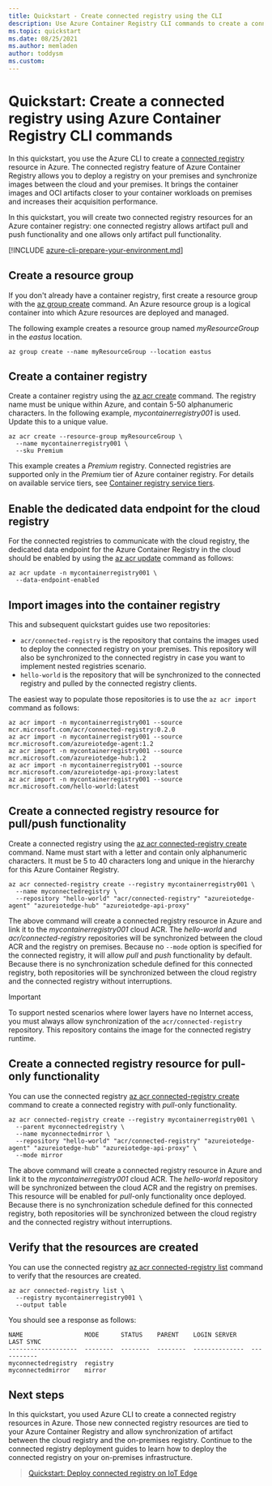 ```yaml
---
title: Quickstart - Create connected registry using the CLI
description: Use Azure Container Registry CLI commands to create a connected registry resource.
ms.topic: quickstart
ms.date: 08/25/2021
ms.author: memladen
author: toddysm
ms.custom:
---
```


# Quickstart: Create a connected registry using Azure Container Registry CLI commands

In this quickstart, you use the Azure CLI to create a [connected registry](intro-connected-registry.md) resource in Azure. The connected registry feature of Azure Container Registry allows you to deploy a registry on your premises and synchronize images between the cloud and your premises. It brings the container images and OCI artifacts closer to your container workloads on premises and increases their acquisition performance.

In this quickstart, you will create two connected registry resources for an Azure container registry: one connected registry allows artifact pull and push functionality and one allows only artifact pull functionality.

[!INCLUDE [azure-cli-prepare-your-environment.md](../../includes/azure-cli-prepare-your-environment.md)]

## Create a resource group

If you don't already have a container registry, first create a resource group with the [az group create][az-group-create] command. An Azure resource group is a logical container into which Azure resources are deployed and managed.

The following example creates a resource group named *myResourceGroup* in the *eastus* location.

```azurecli
az group create --name myResourceGroup --location eastus
```

## Create a container registry

Create a container registry using the [az acr create][az-acr-create] command. The registry name must be unique within Azure, and contain 5-50 alphanumeric characters. In the following example, *mycontainerregistry001* is used. Update this to a unique value.

```azurecli
az acr create --resource-group myResourceGroup \
  --name mycontainerregistry001 \
  --sku Premium
```

This example creates a *Premium* registry. Connected registries are supported only in the *Premium* tier of Azure container registry. For details on available service tiers, see [Container registry service tiers][container-registry-skus].

## Enable the dedicated data endpoint for the cloud registry

For the connected registries to communicate with the cloud registry, the dedicated data endpoint for the Azure Container Registry in the cloud should be enabled by using the [az acr update][az-acr-update] command as follows:

```azurecli
az acr update -n mycontainerregistry001 \
  --data-endpoint-enabled
```

## Import images into the container registry

This and subsequent quickstart guides use two repositories:
- `acr/connected-registry` is the repository that contains the images used to deploy the connected registry on your premises. This repository will also be synchronized to the connected registry in case you want to implement nested registries scenario.
- `hello-world` is the repository that will be synchronized to the connected registry and pulled by the connected registry clients.

The easiest way to populate those repositories is to use the `az acr import` command as follows:

```azurecli
az acr import -n mycontainerregistry001 --source mcr.microsoft.com/acr/connected-registry:0.2.0
az acr import -n mycontainerregistry001 --source mcr.microsoft.com/azureiotedge-agent:1.2
az acr import -n mycontainerregistry001 --source mcr.microsoft.com/azureiotedge-hub:1.2
az acr import -n mycontainerregistry001 --source mcr.microsoft.com/azureiotedge-api-proxy:latest
az acr import -n mycontainerregistry001 --source mcr.microsoft.com/hello-world:latest
```

## Create a connected registry resource for pull/push functionality

Create a connected registry using the [az acr connected-registry create][az-acr-connected-registry-create] command. Name must start with a letter and contain only alphanumeric characters. It must be 5 to 40 characters long and unique in the hierarchy for this Azure Container Registry.

```azurecli
az acr connected-registry create --registry mycontainerregistry001 \
  --name myconnectedregistry \
  --repository "hello-world" "acr/connected-registry" "azureiotedge-agent" "azureiotedge-hub" "azureiotedge-api-proxy"
```

The above command will create a connected registry resource in Azure and link it to the *mycontainerregistry001* cloud ACR. The *hello-world* and *acr/connected-registry* repositories will be synchronized between the cloud ACR and the registry on premises. Because no `--mode` option is specified for the connected registry, it will allow _pull_ and _push_ functionality by default. Because there is no synchronization schedule defined for this connected registry, both repositories will be synchronized between the cloud registry and the connected registry without interruptions.

  > [!IMPORTANT]
  > To support nested scenarios where lower layers have no Internet access, you must always allow synchronization of the `acr/connected-registry` repository. This repository contains the image for the connected registry runtime.

## Create a connected registry resource for pull-only functionality

You can use the connected registry [az acr connected-registry create][az-acr-connected-registry-create] command to create a connected registry with _pull_-only functionality. 

```azurecli
az acr connected-registry create --registry mycontainerregistry001 \
  --parent myconnectedregistry \
  --name myconnectedmirror \
  --repository "hello-world" "acr/connected-registry" "azureiotedge-agent" "azureiotedge-hub" "azureiotedge-api-proxy" \
  --mode mirror
```

The above command will create a connected registry resource in Azure and link it to the *mycontainerregistry001* cloud ACR. The *hello-world* repository will be synchronized between the cloud ACR and the registry on premises. This resource will be enabled for _pull_-only functionality once deployed. Because there is no synchronization schedule defined for this connected registry, both repositories will be synchronized between the cloud registry and the connected registry without interruptions.

## Verify that the resources are created

You can use the connected registry [az acr connected-registry list][az-acr-connected-registry-list] command to verify that the resources are created. 

```azurecli
az acr connected-registry list \
  --registry mycontainerregistry001 \
  --output table
```

You should see a response as follows:

```
NAME                 MODE      STATUS    PARENT    LOGIN SERVER    LAST SYNC
-------------------  --------  --------  --------  --------------  -----------
myconnectedregistry  registry
myconnectedmirror    mirror
```

## Next steps

In this quickstart, you used Azure CLI to create a connected registry resources in Azure. Those new connected registry resources are tied to your Azure Container Registry and allow synchronization of artifact between the cloud registry and the on-premises registry. Continue to the connected registry deployment guides to learn how to deploy the connected registry on your on-premises infrastructure.

> [Quickstart: Deploy connected registry on IoT Edge][quickstart-deploy-connected-registry-iot-edge-cli]

<!-- LINKS - internal -->
[az-acr-connected-registry-create]: /cli/azure/acr/connected-registry#az_acr_connected_registry_create
[az-acr-connected-registry-list]: https://docs.microsoft.com/cli/azure/acr/connected-registry?view=azure-cli-latest#az_acr_connected_registry_list
[az-acr-create]: /cli/azure/acr#az_acr_create
[az-acr-update]: /cli/azure/acr#az_acr_update
[az-group-create]: /cli/azure/group#az_group_create
[container-registry-intro]: https://docs.microsoft.com/azure/container-registry/container-registry-intro
[container-registry-skus]: container-registry-skus.md
[quickstart-deploy-connected-registry-iot-edge-cli]: quickstart-deploy-connected-registry-iot-edge-cli.md